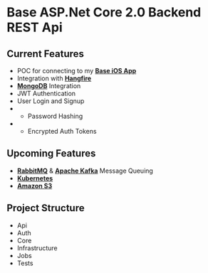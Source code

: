 # Base ASP.Net Core 2.0 Backend REST Api 

## Current Features
* POC for connecting to my [**Base iOS App**](https://github.com/brendenvogt/dotnet-core-base)
* Integration with [**Hangfire**](https://www.hangfire.io/)
* [**MongoDB**](https://www.mongodb.com/) Integration
* JWT Authentication
* User Login and Signup
* * Password Hashing
* * Encrypted Auth Tokens

## Upcoming Features
* [**RabbitMQ**](https://www.rabbitmq.com/) & [**Apache Kafka**](https://kafka.apache.org/) Message Queuing
* [**Kubernetes**](https://kubernetes.io/)
* [**Amazon S3**](https://aws.amazon.com/s3/)

## Project Structure
* Api
* Auth
* Core
* Infrastructure
* Jobs
* Tests